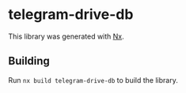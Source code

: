 # telegram-drive-db

This library was generated with [Nx](https://nx.dev).

## Building

Run `nx build telegram-drive-db` to build the library.
